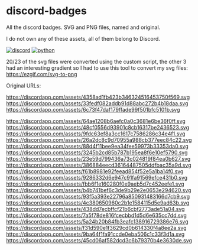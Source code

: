 # discord-badges
All the discord badges. SVG and PNG files, named and original.

I do not own any of these assets, all of them belong to Discord.

[![discord](https://img.shields.io/badge/Discord-blue?style=for-the-badge)](https://discord.com/)
[![python](https://img.shields.io/badge/python-v3.8.3-green?style=for-the-badge)](https://www.python.org/downloads/release/python-383/)

20/23 of the svg files were converted using the custom script, the other 3 had an interesting gradient so I had to use this tool to convert my svg files: https://ezgif.com/svg-to-png
 
Original URLs:

https://discordapp.com/assets/4358ad1fb423b346324516453750f569.svg
https://discordapp.com/assets/33fedf082addb91d88abc272b4b18daa.svg
https://discordapp.com/assets/6c73f47daf179ffade99f501bfc5101b.svg

https://discordapp.com/assets/64ae1208b6aefc0a0c3681e6be36f0ff.svg
https://discordapp.com/assets/48cf0556d93901c8cb16317be2436523.svg
https://discordapp.com/assets/9fdc63ef8a3cc1617c7586286c34e4f1.svg
https://discordapp.com/assets/26a2dc8c9d70955a988cb377eec84c22.svg
https://discordapp.com/assets/88d4f11bee9ea34fee59973b33353da0.svg
https://discordapp.com/assets/3245b2cd85b787b195ea8f6e10ef5790.svg
https://discordapp.com/assets/23e59d799436a73c024819f84ea0b627.svg
https://discordapp.com/assets/386884eecd36164487505ddfbac35a9d.svg
https://discordapp.com/assets/f61b8981e92feead854f52e5a1ba14f0.svg
https://discordapp.com/assets/9286332d6e947c91fa91569efce431b0.svg
https://discordapp.com/assets/fbb6f1e160280f0e9aeb5d7c452eefe1.svg
https://discordapp.com/assets/b4b741bef6c3de9b29e2e0653e294620.svg
https://discordapp.com/assets/93f5a393e22796a850931483166d7cb9.svg
https://discordapp.com/assets/4c380650960c2b1e1584115d5e9ad63b.svg
https://discordapp.com/assets/438dd7ecbffcf21b6cbf2773ade51a04.svg
https://discordapp.com/assets/7a5f78de816fcecbbd1d5d6e635cc7dd.svg
https://discordapp.com/assets/5a24b20b84fb3eafc138916729386e76.svg
https://discordapp.com/assets/f31d590e1f3629cd0b614330f4a8ee2a.svg
https://discordapp.com/assets/9ba64f1fa91ccde0eba506c1c33f3d1a.svg
https://discordapp.com/assets/45cd06af582dcd3c6b79370b4e3630de.svg

